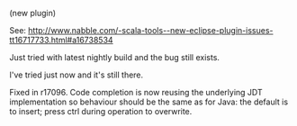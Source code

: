 (new plugin)

See:
http://www.nabble.com/-scala-tools--new-eclipse-plugin-issues-tt16717733.html#a16738534


Just tried with latest nightly build and the bug still exists.

I've tried just now and it's still there.

Fixed in r17096. Code completion is now reusing the underlying JDT implementation so behaviour should be the same as for Java: the default is to insert; press ctrl during operation to overwrite.
